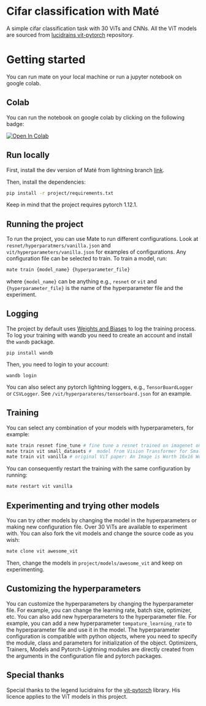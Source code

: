 # Cifar classification with Maté
A simple cifar classification task with 30 ViTs and CNNs. All the ViT models are sourced from [lucidrains vit-pytorch](https://github.com/lucidrains/vit-pytorch) repository. 

# Getting started

You can run mate on your local machine or run a jupyter notebook on google colab.

## Colab

You can run the notebook on google colab by clicking on the following badge:

[![Open In Colab](https://colab.research.google.com/assets/colab-badge.svg)](https://raw.githubusercontent.com/lrhm/cifar-classification/main/vit_mate.ipynb)

## Run locally

First, install the dev version of Maté from lightning branch [link](https://github.com/ilex-paraguariensis/yerbamate/tree/lightning).

Then, install the dependencies:
```bash
pip install -r project/requirements.txt
```
Keep in mind that the project requires pytorch 1.12.1.

## Running the project
To run the project, you can use Mate to run different configurations. Look at `resnet/hyperparatmers/vanilla.json` and `vit/hyperparameters/vanilla.json` for examples of configurations. Any configuration file can be selected to train. To train a model, run:
```bash
mate train {model_name} {hyperparameter_file}
```
where `{model_name}` can be anything e.g., `resnet` or `vit` and `{hyperparameter_file}` is the name of the hyperparameter file and the experiment.

## Logging
The project by default uses [Weights and Biases](https://wandb.ai/) to log the training process. To log your training with wandb you need to create an account and install the `wandb` package. 
```
pip install wandb
```
Then, you need to login to your account:
```
wandb login
```

You can also select any pytorch lightning loggers, e.g., `TensorBoardLogger` or `CSVLogger`. See `/vit/hyperparateres/tensorboard.json` for an example.

## Training

You can select any combination of your models with hyperparameters, for example:
```bash
mate train resnet fine_tune # fine tune a resnet trained on imagenet on cifar
mate train vit small_datasets #  model from Vision Transformer for Small-Size Datasets paper
mate train vit vanilla # original ViT paper: An Image is Worth 16x16 Words: Transformers for Image Recognition at Scale
```

You can consequently restart the training with the same configuration by running:
```bash
mate restart vit vanilla
```

## Experimenting and trying other models
You can try other models by changing the model in the hyperparameters or making new configuration file. Over 30 ViTs are available to experiment with. You can also fork the vit models and change the source code as you wish:
```bash
mate clone vit awesome_vit
```
Then, change the models in `project/models/awesome_vit` and keep on experimenting.

## Customizing the hyperparameters
You can customize the hyperparameters by changing the hyperparameter file. For example, you can change the learning rate, batch size, optimizer, etc. You can also add new hyperparameters to the hyperparameter file. For example, you can add a new hyperparameter `tempature_learning_rate` to the hyperparameter file and use it in the model. The hyperparameter configuration is compatible with python objects, where you need to specify the module, class and parameters for initialization of the object. Optimizers, Trainers, Models and Pytorch-Lightning modules are directly created from the arguments in the configuration file and pytorch packages.

## Special thanks
Special thanks to the legend lucidrains for the [vit-pytorch](https://github.com/lucidrains/vit-pytorch) library. His licence applies to the ViT models in this project.